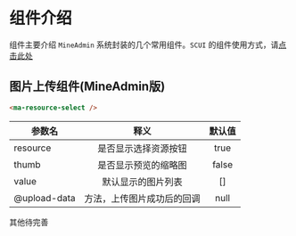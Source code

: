 # 组件介绍

组件主要介绍 `MineAdmin` 系统封装的几个常用组件。`SCUI` 的组件使用方式，请[点击此处](https://lolicode.gitee.io/scui-doc/guide/)

## 图片上传组件(MineAdmin版)
```html
<ma-resource-select />
```
| 参数名           | 释义         |默认值          |
| ------------- |:-------------:|:-------------:|
| resource | 是否显示选择资源按钮 | true |
| thumb | 是否显示预览的缩略图 | false |
| value | 默认显示的图片列表 | [] |
| @upload-data | 方法，上传图片成功后的回调 | null |

其他待完善